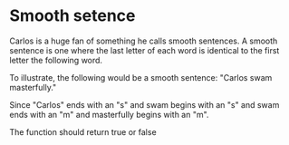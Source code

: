 # Smooth setence

Carlos is a huge fan of something he calls smooth sentences. A smooth sentence is one where the last letter of each word is identical to the first letter the following word.

To illustrate, the following would be a smooth sentence: "Carlos swam masterfully."

Since "Carlos" ends with an "s" and swam begins with an "s" and swam ends with an "m" and masterfully begins with an "m".

 

The function should return true or false
